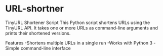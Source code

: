 # URL-shortner
TinyURL Shortener Script
This Python script shortens URLs using the TinyURL API. It takes one or more URLs as command-line arguments and prints their shortened versions.

Features
-Shortens multiple URLs in a single run
-Works with Python 3
-Simple command-line interface
